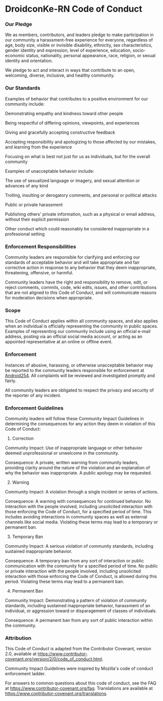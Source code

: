 # DroidconKe-RN Code of Conduct

### Our Pledge

We as members, contributors, and leaders pledge to make participation in our community a harassment-free experience for everyone, regardless of age, body size, visible or invisible disability, ethnicity, sex characteristics, gender identity and expression, level of experience, education, socio-economic status, nationality, personal appearance, race, religion, or sexual identity and orientation.




We pledge to act and interact in ways that contribute to an open, welcoming, diverse, inclusive, and healthy community.




### Our Standards

Examples of behavior that contributes to a positive environment for our community include:




Demonstrating empathy and kindness toward other people

Being respectful of differing opinions, viewpoints, and experiences

Giving and gracefully accepting constructive feedback

Accepting responsibility and apologizing to those affected by our mistakes, and learning from the experience

Focusing on what is best not just for us as individuals, but for the overall community

Examples of unacceptable behavior include:




The use of sexualized language or imagery, and sexual attention or advances of any kind

Trolling, insulting or derogatory comments, and personal or political attacks

Public or private harassment

Publishing others' private information, such as a physical or email address, without their explicit permission

Other conduct which could reasonably be considered inappropriate in a professional setting

### Enforcement Responsibilities

Community leaders are responsible for clarifying and enforcing our standards of acceptable behavior and will take appropriate and fair corrective action in response to any behavior that they deem inappropriate, threatening, offensive, or harmful.




Community leaders have the right and responsibility to remove, edit, or reject comments, commits, code, wiki edits, issues, and other contributions that are not aligned to this Code of Conduct, and will communicate reasons for moderation decisions when appropriate.




### Scope

This Code of Conduct applies within all community spaces, and also applies when an individual is officially representing the community in public spaces. Examples of representing our community include using an official e-mail address, posting via an official social media account, or acting as an appointed representative at an online or offline event.




### Enforcement

Instances of abusive, harassing, or otherwise unacceptable behavior may be reported to the community leaders responsible for enforcement at [Android254](https://twitter.com/254androiddevs). All complaints will be reviewed and investigated promptly and fairly.




All community leaders are obligated to respect the privacy and security of the reporter of any incident.




### Enforcement Guidelines

Community leaders will follow these Community Impact Guidelines in determining the consequences for any action they deem in violation of this Code of Conduct:




1. Correction

Community Impact: Use of inappropriate language or other behavior deemed unprofessional or unwelcome in the community.




Consequence: A private, written warning from community leaders, providing clarity around the nature of the violation and an explanation of why the behavior was inappropriate. A public apology may be requested.




2. Warning

Community Impact: A violation through a single incident or series of actions.




Consequence: A warning with consequences for continued behavior. No interaction with the people involved, including unsolicited interaction with those enforcing the Code of Conduct, for a specified period of time. This includes avoiding interactions in community spaces as well as external channels like social media. Violating these terms may lead to a temporary or permanent ban.




3. Temporary Ban

Community Impact: A serious violation of community standards, including sustained inappropriate behavior.




Consequence: A temporary ban from any sort of interaction or public communication with the community for a specified period of time. No public or private interaction with the people involved, including unsolicited interaction with those enforcing the Code of Conduct, is allowed during this period. Violating these terms may lead to a permanent ban.




4. Permanent Ban

Community Impact: Demonstrating a pattern of violation of community standards, including sustained inappropriate behavior, harassment of an individual, or aggression toward or disparagement of classes of individuals.




Consequence: A permanent ban from any sort of public interaction within the community.




### Attribution

This Code of Conduct is adapted from the Contributor Covenant, version 2.0, available at https://www.contributor-covenant.org/version/2/0/code_of_conduct.html.




Community Impact Guidelines were inspired by Mozilla's code of conduct enforcement ladder.




For answers to common questions about this code of conduct, see the FAQ at https://www.contributor-covenant.org/faq. Translations are available at https://www.contributor-covenant.org/translations.
